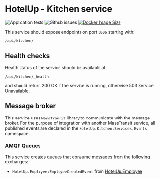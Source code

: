 # HotelUp - Kitchen service
![Application tests](https://github.com/Wiaz24/HotelUp.Kitchen/actions/workflows/tests.yml/badge.svg)
![Github issues](https://img.shields.io/github/issues/Wiaz24/HotelUp.Kitchen)
[![Docker Image Size](https://badgen.net/docker/size/wiaz/hotelup.kitchen?icon=docker&label=image%20size)](https://hub.docker.com/r/wiaz/hotelup.kitchen/)

This service should expose endpoints on port `5006` starting with:
```http
/api/kitchen/
```

## Health checks
Health status of the service should be available at:
```http
/api/kitchen/_health
```
and should return 200 OK if the service is running, otherwise 503 Service Unavailable.

## Message broker
This service uses `MassTransit` library to communicate with the message broker. For the purpose of integration with
another MassTransit service, all published events are declared in the `HotelUp.Kitchen.Services.Events` namespace.

### AMQP Queues
This service creates queues that consume messages from the following exchanges:
- `HotelUp.Employee:EmployeeCreatedEvent` from [HotelUp.Employee](https://github.com/Wiaz24/HotelUp.Employee)
